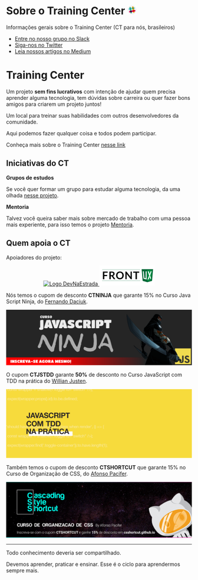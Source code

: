# Sobre o Training Center <a href="https://ctgroups.herokuapp.com/" title="Acesse nosso Slack" target="_blank"><img src="/img/Slack.png" alt="Acesse nosso Slack" width="25px"></a>

Informações gerais sobre o Training Center (CT para nós, brasileiros)

<ul>
  <li><a href="https://ctgroups.herokuapp.com/" target="_blank">Entre no nosso grupo no Slack</a></li>
  <li><a href="https://twitter.com/ct_org" target="_blank">Siga-nos no Twitter</a></li>
  <li><a href="https://medium.com/trainingcenter" target="_blank">Leia nossos artigos no Medium</a></li>
</ul>

# Training Center

Um projeto **sem fins lucrativos** com intenção de ajudar quem precisa aprender alguma tecnologia, tem dúvidas sobre carreira ou quer fazer bons amigos para criarem um projeto juntos!

Um local para treinar suas habilidades com outros desenvolvedores da comunidade.

Aqui podemos fazer qualquer coisa e todos podem participar.

Conheça mais sobre o Training Center [nesse link](https://medium.com/trainingcenter/hello-world-conhe%C3%A7a-o-centro-de-treinamento-4a47a1230b0c#.t967t9x6c)

## Iniciativas do CT

**Grupos de estudos**

Se você quer formar um grupo para estudar alguma tecnologia, da uma olhada [nesse projeto](https://github.com/training-center/study-groups).

**Mentoria**

Talvez você queira saber mais sobre mercado de trabalho com uma pessoa mais experiente, para isso temos o projeto [Mentoria](https://github.com/training-center/mentoria).

## Quem apoia o CT

Apoiadores do projeto:

<p align="center">
  <a href="http://bit.ly/dne-custom-mentoria" title="Dev na Estrada">
    <img src="http://devnaestrada.com.br/public/assets/img/devnaestrada.svg" alt="Logo DevNaEstrada">
  </a>
  <a href="http://frontux.com/" title="FrontUX">
    <img src="/img/frontux-logo.png" alt="Logo FrontUX">
  </a>
</p>

Nós temos o cupom de desconto **CTNINJA** que garante 15% no Curso Java Script Ninja, do [Fernando Daciuk](https://github.com/fdaciuk).

<p align="center">
  <a href="http://blog.da2k.com.br/curso-javascript-ninja/" title="Curso JavaScript Ninja">
    <img src="/img/js-ninja.png" alt="Imagem do Curso JavaScript Ninja">
  </a>
</p>

O cupom **CTJSTDD** garante **50%** de desconto no Curso JavaScript com TDD na prática do [Willian Justen](https://github.com/willianjusten).

<p align="center">
  <a href="http://bit.ly/js-tdd-ct" title="Curso JavaScript com TDD na prática">
    <img src="/img/js-tdd.png" alt="Imagem do Curso JavaScript com TDD na prática">
  </a>
</p>

Também temos o cupom de desconto **CTSHORTCUT** que garante 15% no Curso de Organização de CSS, do [Afonso Pacifer](https://github.com/afonsopacifer).

<p align="center">
  <a href="https://csshortcut.github.io" title="Curso CSShortcut do Afonso Pacifer">
    <img src="/img/csshortcut-banner.jpg" alt="Imagem do Curso CSShortcut do Afonso Pacifer">
  </a>
</p>

---

Todo conhecimento deveria ser compartilhado.

Devemos aprender, praticar e ensinar. Esse é o ciclo para aprendermos sempre mais.
